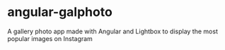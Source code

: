 # angular-galphoto
A gallery photo app made with Angular and Lightbox to display the most popular images on Instagram
